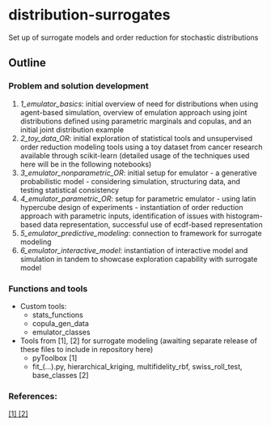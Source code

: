 # distribution-surrogates
Set up of surrogate models and order reduction for stochastic distributions

## Outline
### Problem and solution development
1. *1_emulator_basics*: initial overview of need for distributions when using agent-based simulation, overview of emulation approach using joint   distributions defined using parametric marginals and copulas, and an initial joint distribution example
2. *2_toy_data_OR*: initial exploration of statistical tools and unsupervised order reduction modeling tools using a toy dataset from cancer research available through scikit-learn (detailed usage of the techniques used here will be in the following notebooks)
3. *3_emulator_nonparametric_OR*: initial setup for emulator - a generative probabilistic model - considering simulation, structuring data, and testing statistical consistency
4. *4_emulator_parametric_OR*: setup for parametric emulator - using latin hypercube design of experiments - instantiation of order reduction approach with parametric inputs, identification of issues with histogram-based data representation, successful use of ecdf-based representation
5. *5_emulator_predictive_modeling*: connection to framework for surrogate modeling
6. *6_emulator_interactive_model*: instantiation of interactive model and simulation in tandem to showcase exploration capability with surrogate model

### Functions and tools

* Custom tools:
  * stats_functions
  * copula_gen_data
  * emulator_classes
* Tools from [1], [2] for surrogate modeling (awaiting separate release of these files to include in repository here)
  * pyToolbox [1]
  * fit_(...).py, hierarchical_kriging, multifidelity_rbf, swiss_roll_test, base_classes [2]

### References:
[ [1] ](https://royalsocietypublishing.org/doi/abs/10.1098/rspa.2021.0495)
[ [2] ](https://smartech.gatech.edu/bitstream/handle/1853/62941/Decker_Aviation2020_Final.pdf?sequence=1)
